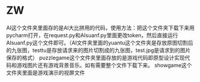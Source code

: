 # ZW
AI这个文件夹里面存的是AI大比拼用的代码，使用方法：把这个文件夹下载下来用pycharm打开，在request.py和AIsuanf.py里面更改token，然后直接运行AIsuanf.py这个文件即可。（AI文件夹里面的yuantu这个文件夹是存放原图切割后的九张图，testtu是存放请求来的图片切割成的九张图，test.jpg是请求到的图片保存的格式）
puzzlegame这个文件夹里面存放的是游戏代码即原型设计实现代码和游戏图片还有游戏背景音乐。如有需要整个文件下载下来。
showgame这个文件夹里面是游戏演示的视屏文件

